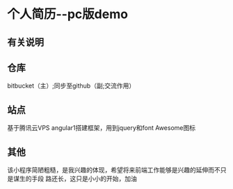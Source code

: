 个人简历--pc版demo
===================================

有关说明
-----------------------------------
##  仓库
bitbucket（主）;同步至github（副;交流作用）
##  站点
基于腾讯云VPS
angular1搭建框架，用到jquery和font Awesome图标

其他
-----------------------------------
该小程序简陋粗糙，是我兴趣的体现，希望将来前端工作能够是兴趣的延伸而不只是谋生的手段
路还长，这只是小小的开始，加油


